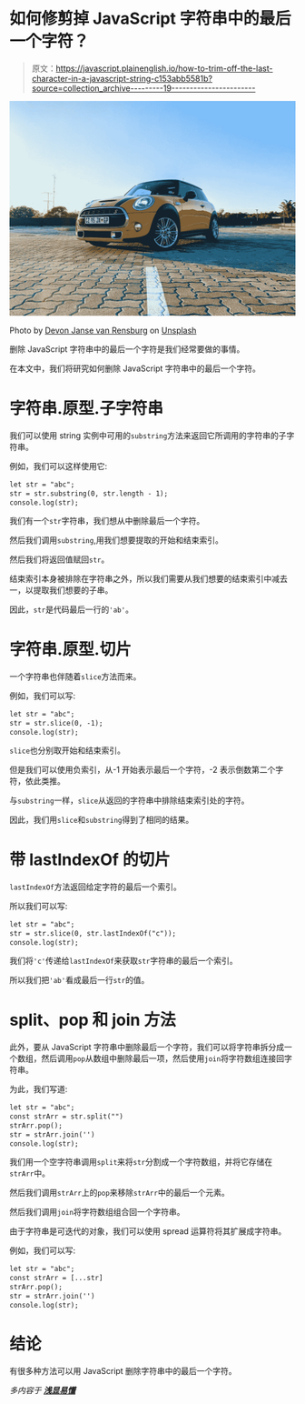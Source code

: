 # 如何修剪掉 JavaScript 字符串中的最后一个字符？

> 原文：<https://javascript.plainenglish.io/how-to-trim-off-the-last-character-in-a-javascript-string-c153abb5581b?source=collection_archive---------19----------------------->

![](img/cfc499d2c810a84d3200862fef43379f.png)

Photo by [Devon Janse van Rensburg](https://unsplash.com/@devano23?utm_source=medium&utm_medium=referral) on [Unsplash](https://unsplash.com?utm_source=medium&utm_medium=referral)

删除 JavaScript 字符串中的最后一个字符是我们经常要做的事情。

在本文中，我们将研究如何删除 JavaScript 字符串中的最后一个字符。

# 字符串.原型.子字符串

我们可以使用 string 实例中可用的`substring`方法来返回它所调用的字符串的子字符串。

例如，我们可以这样使用它:

```
let str = "abc";
str = str.substring(0, str.length - 1);
console.log(str);
```

我们有一个`str`字符串，我们想从中删除最后一个字符。

然后我们调用`substring`,用我们想要提取的开始和结束索引。

然后我们将返回值赋回`str`。

结束索引本身被排除在字符串之外，所以我们需要从我们想要的结束索引中减去一，以提取我们想要的子串。

因此，`str`是代码最后一行的`'ab'`。

# 字符串.原型.切片

一个字符串也伴随着`slice`方法而来。

例如，我们可以写:

```
let str = "abc";
str = str.slice(0, -1);
console.log(str);
```

`slice`也分别取开始和结束索引。

但是我们可以使用负索引，从-1 开始表示最后一个字符，-2 表示倒数第二个字符，依此类推。

与`substring`一样，`slice`从返回的字符串中排除结束索引处的字符。

因此，我们用`slice`和`substring`得到了相同的结果。

# 带 lastIndexOf 的切片

`lastIndexOf`方法返回给定字符的最后一个索引。

所以我们可以写:

```
let str = "abc";
str = str.slice(0, str.lastIndexOf("c"));
console.log(str);
```

我们将`'c'`传递给`lastIndexOf`来获取`str`字符串的最后一个索引。

所以我们把`'ab'`看成最后一行`str`的值。

# split、pop 和 join 方法

此外，要从 JavaScript 字符串中删除最后一个字符，我们可以将字符串拆分成一个数组，然后调用`pop`从数组中删除最后一项，然后使用`join`将字符数组连接回字符串。

为此，我们写道:

```
let str = "abc";
const strArr = str.split("")
strArr.pop();
str = strArr.join('')
console.log(str);
```

我们用一个空字符串调用`split`来将`str`分割成一个字符数组，并将它存储在`strArr`中。

然后我们调用`strArr`上的`pop`来移除`strArr`中的最后一个元素。

然后我们调用`join`将字符数组组合回一个字符串。

由于字符串是可迭代的对象，我们可以使用 spread 运算符将其扩展成字符串。

例如，我们可以写:

```
let str = "abc";
const strArr = [...str]
strArr.pop();
str = strArr.join('')
console.log(str);
```

# 结论

有很多种方法可以用 JavaScript 删除字符串中的最后一个字符。

*多内容于* [***浅显易懂***](http://plainenglish.io)